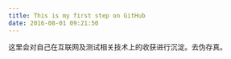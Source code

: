```yaml
---
title: This is my first step on GitHub
date: 2016-08-01 09:21:50
---
```


这里会对自己在互联网及测试相关技术上的收获进行沉淀。去伪存真。

